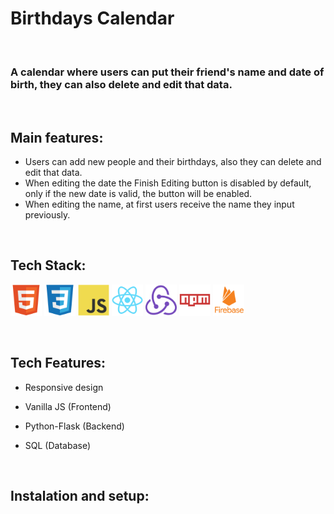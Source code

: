 # Birthdays Calendar

<a href="">
  <img src="" width="700">
</a> 

### A calendar where users can put their friend's name and date of birth, they can also delete and edit that data.
<br />

## Main features:
- Users can add new people and their birthdays, also they can delete and edit that data.
- When editing the date the Finish Editing button is disabled by default, only if the new date is valid, the button will be enabled.
- When editing the name, at first users receive the name they input previously.
<br />

## Tech Stack:

<img src="https://github.com/devicons/devicon/blob/master/icons/html5/html5-original.svg" alt="html5 Logo" width="50" height="50"/> <img src="https://github.com/devicons/devicon/blob/master/icons/css3/css3-original.svg" alt="css3 Logo" width="50" height="50"/>
<img src="https://github.com/devicons/devicon/blob/master/icons/javascript/javascript-original.svg" alt="Javascript Logo" width="50" height="50"/>
<img src="https://github.com/devicons/devicon/blob/master/icons/react/react-original.svg" alt="react Logo" width="50" height="50"/>
<img src="https://github.com/devicons/devicon/blob/master/icons/redux/redux-original.svg" alt="redux Logo" width="50" height="50"/>
<img src="https://github.com/devicons/devicon/blob/master/icons/npm/npm-original-wordmark.svg" alt="npm Logo" width="50" height="50"/>
<img src="https://github.com/devicons/devicon/blob/master/icons/firebase/firebase-plain-wordmark.svg" alt="Firebase Logo" width="50" height="50"/>

<br />

## Tech Features: 

- Responsive design

- Vanilla JS (Frontend)
  
- Python-Flask (Backend)
  
- SQL (Database)


<br />

## Instalation and setup:


